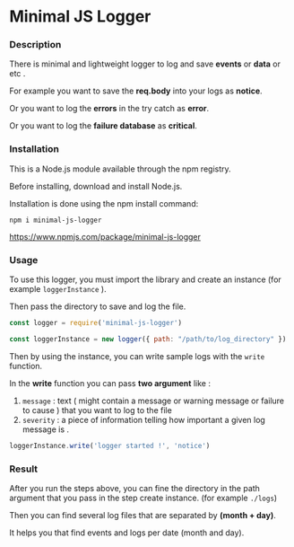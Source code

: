 # Minimal JS Logger

### Description

There is minimal and lightweight logger to log and save **events** or **data** or etc .

For example you want to save the **req.body** into your logs as **notice**.

Or you want to log the **errors** in the try catch as **error**.

Or you want to log the **failure database** as **critical**.

### Installation

This is a Node.js module available through the npm registry.

Before installing, download and install Node.js.

Installation is done using the npm install command:

`npm i minimal-js-logger`

https://www.npmjs.com/package/minimal-js-logger

### Usage

To use this logger, you must import the library and create an instance (for example `loggerInstance` ).

Then pass the directory to save and log the file.

```javascript
const logger = require('minimal-js-logger')

const loggerInstance = new logger({ path: "/path/to/log_directory" })
```

Then by using the instance, you can write sample logs with the `write` function.

In the **write** function you can pass **two argument** like :

  1. `message` : text ( might contain a message or warning message or failure to cause ) that you want to log to the file 
  2. `severity` : a piece of information telling how important a given log message is . 

```javascript
loggerInstance.write('logger started !', 'notice')
```

### Result

After you run the steps above, you can fine the directory in the path argument that you pass in the step create instance. (for example `./logs`)

Then you can find several log files that are separated by **(month + day)**.


It helps you that find events and logs per date (month and day). 